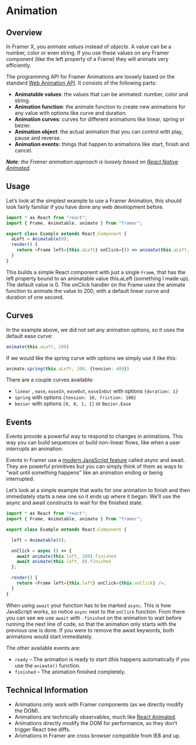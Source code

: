 # Animation

## Overview

In Framer X, you animate _values_ instead of _objects_. A value can be a number, color or even string. If you use these values on any Framer component \(like the left property of a Frame\) they will animate very efficiently.

The programming API for Framer Animations are loosely based on the standard [Web Animation API](https://developer.mozilla.org/en-US/docs/Web/API/Web_Animations_API/Using_the_Web_Animations_API). It consists of the following parts:

* **Animatable values**: the values that can be animated: number,  color and string.
* **Animation function**: the animate function to create new animations for any value with options like curve and duration.
* **Animation curves**: curves for different animations like linear, spring or bezier.
* **Animation object**: the actual animation that you can control with play, pause and reverse.
* **Animation events:** things that happen to animations like start, finish and cancel.

_**Note**: the Framer animation approach is loosely based on_ [_React Native Animated_](https://facebook.github.io/react-native/docs/animated)_._

## Usage

Let’s look at the simplest example to use a Framer Animation, this should look fairly familiar if you have done any web development before.

```typescript
import * as React from "react";
import { Frame, Animatable, animate } from "framer";

export class Example extends React.Component {
  aLeft = Animatable(0);
  render() {
    return <Frame left={this.aLeft} onClick={() => animate(this.aLeft, 200)} />;
  }
}
```

This builds a simple React component with just a single `Frame`, that has the left property bound to an animatable value this.aLeft \(something I made up\). The default value is 0. The onClick handler on the Frame uses the animate function to animate the value to 200, with a default linear curve and duration of one second.

## Curves

In the example above, we did not set any animation options, so it uses the default ease curve:

```typescript
animate(this.aLeft, 200)
```

If we would like the spring curve with options we simply use it like this:

```typescript
animate.spring(this.aLeft, 200, {tension: 400})
```

There are a couple curves available:

* `linear` , `ease`, `easeIn`, `easeOut`, `easeInOut` with options `{duration: 1}`
* `spring` with options `{tension: 10, friction: 100}`
* `bezier` with options `[0, 0, 1, 1]` or `Bezier.Ease`

## Events

Events provide a powerful way to respond to changes in animations. This way you can build sequences or build non-linear flows, like when a user interrupts an animation.

Events in Framer use a [modern JavaScript feature](https://medium.com/front-end-hacking/callbacks-promises-and-async-await-ad4756e01d90) called async and await. They are powerful primitives but you can simply think of them as ways to “wait until something happens” like an animation ending or being interrupted.

Let’s look at a simple example that waits for one animation to finish and then immediately starts a new one so it ends up where it began. We’ll use the async and await constructs to wait for the finished state.

```typescript
import * as React from "react";
import { Frame, Animatable, animate } from "framer";

export class Example extends React.Component {

  left = Animatable(0);

  onClick = async () => {
    await animate(this.left, 200).finished
    await animate(this.left, 0).finished
  };

  render() {
    return <Frame left={this.left} onClick={this.onClick} />;
  }
}
```

When using `await` your function has to be marked `async`. This is how JavaScript works, so notice `async` next to the `onClick` function. From there you can see we use `await` with `.finished` on the animation to wait before running the next line of code, so that the animation only starts with the previous one is done. If you were to remove the await keywords, both animations would start immediately.

The other available events are:

* `ready` – The animation is ready to start \(this happens automatically if you use the `animate()` function.
* `finished` – The animation finished completely.

## Technical Information

* Animations only work with Framer components \(as we directly modify the DOM\).
* Animations are technically observables, much like [React Animated](https://facebook.github.io/react-native/docs/animated).
* Animations directly modify the DOM for performance, so they don’t trigger React tree diffs.
* Animations in Framer are cross browser compatible from IE8 and up.

